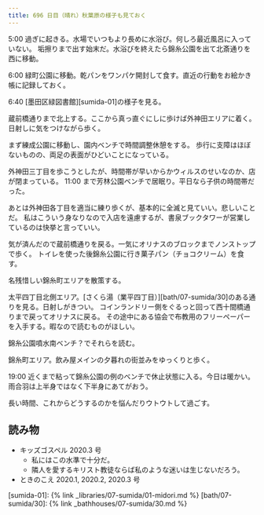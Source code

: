 ```yaml
---
title: 696 日目（晴れ）秋葉原の様子も見ておく
---
```


5:00 過ぎに起きる。水場でいつもより長めに水浴び。何しろ最近風呂に入っていない。
垢擦りまで出す始末だ。水浴びを終えたら錦糸公園を出て北斎通りを西に移動。

6:00 緑町公園に移動。乾パンをワンパケ開封して食す。直近の行動をお絵かき帳に記録しておく。

6:40 [墨田区緑図書館][sumida-01]の様子を見る。

蔵前橋通りまで北上する。ここから真っ直ぐにしに歩けば外神田エリアに着く。日射しに気をつけながら歩く。

まず練成公園に移動し、園内ベンチで時間調整休憩をする。
歩行に支障はほぼないものの、両足の表面がひどいことになっている。

外神田三丁目を歩こうとしたが、時間帯が早いからかウィルスのせいなのか、店が閉まっている。
11:00 まで芳林公園ベンチで居眠り。平日なら子供の時間帯だった。

あとは外神田各丁目を適当に練り歩くが、基本的に全滅と見ていい。悲しいことだ。
私はこういう身なりなので入店を遠慮するが、書泉ブックタワーが営業しているのは快挙と言っていい。

気が済んだので蔵前橋通りを戻る。一気にオリナスのブロックまでノンストップで歩く。
トイレを使った後錦糸公園に行き菓子パン（チョコクリーム）を食す。

名残惜しい錦糸町エリアを散策する。

太平四丁目北側エリア。[さくら湯（業平四丁目）][bath/07-sumida/30]のある通りを見る。日射しがきつい。
コインランドリー側をぐるっと回って西十間橋通りまで戻ってオリナスに戻る。
その途中にある協会で布教用のフリーペーパーを入手する。暇なので読むものがほしい。

錦糸公園噴水南ベンチ？でそれらを読む。

錦糸町エリア。飲み屋メインの夕暮れの街並みをゆっくりと歩く。

19:00 近くまで粘って錦糸公園の例のベンチで休止状態に入る。今日は暖かい。
雨合羽は上半身ではなく下半身にあてがおう。

長い時間、これからどうするのかを悩んだりウトウトして過ごす。

## 読み物

* キッズゴスペル 2020.3 号
  * 私にはこの水準で十分だ。
  * 隣人を愛するキリスト教徒ならば私のような迷いは生じないだろう。
* ときのこえ 2020.1, 2020.2, 2020.3 号

[sumida-01]: {% link _libraries/07-sumida/01-midori.md %}
[bath/07-sumida/30]: {% link _bathhouses/07-sumida/30.md %}
